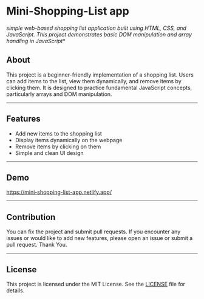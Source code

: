 # Mini-Shopping-List app
 *simple web-based shopping list application built using HTML, CSS, and JavaScript.  This project demonstrates basic DOM manipulation and array handling in JavaScript**


## About

This project is a beginner-friendly implementation of a shopping list. Users can add items to the list, view them dynamically, and remove items by clicking them. It is designed to practice fundamental JavaScript concepts, particularly arrays and DOM manipulation.

---

## Features

- Add new items to the shopping list
- Display items dynamically on the webpage
- Remove items by clicking on them
- Simple and clean UI design

---

## Demo
https://mini-shopping-list-app.netlify.app/


---

## Contribution

You can fix the project and submit pull requests. If you encounter any issues or would like to add new features, please open an issue or submit a pull request. Thank You.

---

## License

This project is licensed under the MIT License. See the [LICENSE](LICENSE) file for details.
